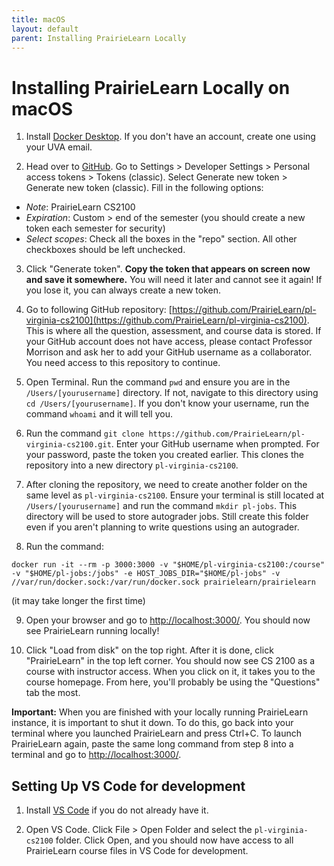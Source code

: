 ```yaml
---
title: macOS
layout: default
parent: Installing PrairieLearn Locally
---
```


# Installing PrairieLearn Locally on macOS

1. Install [Docker Desktop](https://www.docker.com/products/docker-desktop/). If you don't have an account, create one using your UVA email.

2. Head over to [GitHub](https://github.com/). Go to Settings > Developer Settings > Personal access tokens > Tokens (classic). Select Generate new token > Generate new token (classic). Fill in the following options:
- *Note*: PrairieLearn CS2100
- *Expiration*: Custom > end of the semester (you should create a new token each semester for security)
- *Select scopes*: Check all the boxes in the "repo" section. All other checkboxes should be left unchecked.

3. Click "Generate token". **Copy the token that appears on screen now and save it somewhere.** You will need it later and cannot see it again! If you lose it, you can always create a new token.

4. Go to following GitHub repository: [https://github.com/PrairieLearn/pl-virginia-cs2100](https://github.com/PrairieLearn/pl-virginia-cs2100). This is where all the question, assessment, and course data is stored. If your GitHub account does not have access, please contact Professor Morrison and ask her to add your GitHub username as a collaborator. You need access to this repository to continue.

5. Open Terminal. Run the command `pwd` and ensure you are in the `/Users/[yourusername]` directory. If not, navigate to this directory using `cd /Users/[yourusername]`. If you don't know your username, run the command `whoami` and it will tell you.

6. Run the command `git clone https://github.com/PrairieLearn/pl-virginia-cs2100.git`. Enter your GitHub username when prompted. For your password, paste the token you created earlier. This clones the repository into a new directory `pl-virginia-cs2100`.

7. After cloning the repository, we need to create another folder on the same level as `pl-virginia-cs2100`. Ensure your terminal is still located at `/Users/[yourusername]` and run the command `mkdir pl-jobs`. This directory will be used to store autograder jobs. Still create this folder even if you aren't planning to write questions using an autograder.

8. Run the command:
```
docker run -it --rm -p 3000:3000 -v "$HOME/pl-virginia-cs2100:/course" -v "$HOME/pl-jobs:/jobs" -e HOST_JOBS_DIR="$HOME/pl-jobs" -v //var/run/docker.sock:/var/run/docker.sock prairielearn/prairielearn
```
(it may take longer the first time)

9. Open your browser and go to [http://localhost:3000/](http://localhost:3000/). You should now see PrairieLearn running locally!

10. Click "Load from disk" on the top right. After it is done, click "PrairieLearn" in the top left corner. You should now see CS 2100 as a course with instructor access. When you click on it, it takes you to the course homepage. From here, you'll probably be using the "Questions" tab the most.

**Important:** When you are finished with your locally running PrairieLearn instance, it is important to shut it down. To do this, go back into your terminal where you launched PrairieLearn and press Ctrl+C. To launch PrairieLearn again, paste the same long command from step 8 into a terminal and go to [http://localhost:3000/](http://localhost:3000/).

## Setting Up VS Code for development

1. Install [VS Code](https://code.visualstudio.com/Download) if you do not already have it.

2. Open VS Code. Click File > Open Folder and select the `pl-virginia-cs2100` folder. Click Open, and you should now have access to all PrairieLearn course files in VS Code for development.